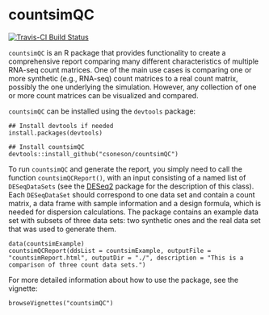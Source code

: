 # countsimQC
[![Travis-CI Build Status](https://travis-ci.org/csoneson/countsimQC.svg?branch=master)](https://travis-ci.org/csoneson/countsimQC)

`countsimQC` is an R package that provides functionality to create a 
comprehensive report comparing many different characteristics of multiple 
RNA-seq count matrices. One of the main use cases is comparing one or more 
synthetic (e.g., RNA-seq) count matrices to a real count matrix, possibly the 
one underlying the simulation. However, any collection of one or more count
matrices can be visualized and compared.

`countsimQC` can be installed using the `devtools` package:

```
## Install devtools if needed
install.packages(devtools)

## Install countsimQC
devtools::install_github("csoneson/countsimQC")
```

To run `countsimQC` and generate the report, you simply need to call the
function `countsimQCReport()`, with an input consisting of a named list of
`DESeqDataSets` (see the
[DESeq2](https://bioconductor.org/packages/release/bioc/html/DESeq2.html)
package for the description of this class). Each `DESeqDataSet` should
correspond to one data set and contain a count matrix, a data frame with sample
information and a design formula, which is needed for dispersion calculations.
The package contains an example data set with subsets of three data sets:
two synthetic ones and the real data set that was used to generate them.

```
data(countsimExample)
countsimQCReport(ddsList = countsimExample, outputFile = "countsimReport.html", outputDir = "./", description = "This is a comparison of three count data sets.")
```

For more detailed information about how to use the package, see the vignette:

```
browseVignettes("countsimQC")
```
